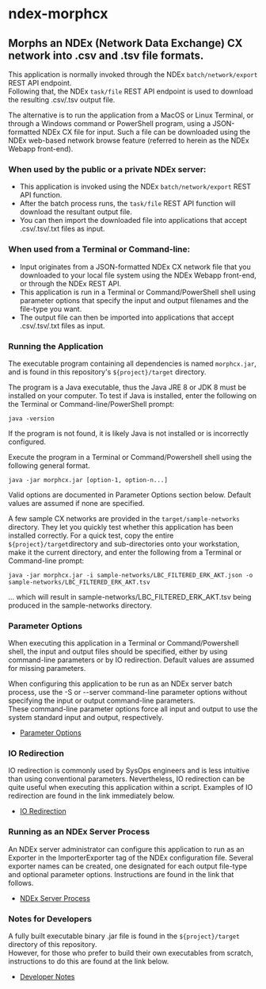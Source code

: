 # ndex-morphcx
## Morphs an NDEx (Network Data Exchange) CX network into .csv and .tsv file formats.

This application is normally invoked through the NDEx `batch/network/export` REST API endpoint.  
Following that, the NDEx `task/file` REST API endpoint is used to download the resulting .csv/.tsv output file.

The alternative is to run the application from a MacOS or Linux Terminal, or through a
Windows command or PowerShell program, using a JSON-formatted NDEx CX file for input.
Such a file can be downloaded using the NDEx web-based network browse feature (referred to herein as the
NDEx Webapp front-end).

### When used by the public or a private NDEx server:

* This application is invoked using the NDEx 
`batch/network/export` REST API function.  
* After the batch process runs, the `task/file` REST API 
function will download the resultant output file.  
* You can then import the downloaded file into applications that accept .csv/.tsv/.txt files as input.


### When used from a Terminal or Command-line:
 
* Input originates from a JSON-formatted NDEx CX network file that you downloaded to your local
file system using the NDEx Webapp front-end, or through the NDEx REST API.
* This application is run in a Terminal or Command/PowerShell shell using parameter options that specify the 
input and output filenames and the file-type you want.
* The output file can then be imported into applications that accept .csv/.tsv/.txt files as input.


### Running the Application
The executable program containing all dependencies is named `morphcx.jar`, and is found 
in this repository's `${project}/target` directory.  

The program is a Java executable, thus the Java JRE 8 or JDK 8 must be installed on your computer.
To test if Java is installed, enter the following on the Terminal or Command-line/PowerShell prompt:
```text
java -version
```
If the program is not found, it is likely Java is not installed or is incorrectly configured.

Execute the program in a Terminal or Command/Powershell shell using the following general format.  
```text
java -jar morphcx.jar [option-1, option-n...]
```

Valid options are documented in Parameter Options section below. Default values are assumed if none 
are specified.

A few sample CX networks are provided in the `target/sample-networks` directory.  They let you quickly
test whether this application has been installed correctly. For a quick test, copy the entire 
`${project}/target`directory and sub-directories onto your workstation, make it the current directory, 
and enter the following from a Terminal or Command-line prompt:
```text
java -jar morphcx.jar -i sample-networks/LBC_FILTERED_ERK_AKT.json -o sample-networks/LBC_FILTERED_ERK_AKT.tsv
```
... which will result in sample-networks/LBC_FILTERED_ERK_AKT.tsv being produced in the sample-networks directory.


### Parameter Options
When executing this application in a Terminal or Command/Powershell shell, the input and output files should 
be specified, either by using command-line parameters or by IO redirection. Default values are assumed for missing
parameters.

When configuring this application to be run as an NDEx server batch process, use the -S or --server command-line 
parameter options without specifying the input or output command-line parameters.  
These command-line parameter options force all input and output to use the system standard input and output,
respectively.

* [Parameter Options](docs/parameter-options.md)

### IO Redirection
IO redirection is commonly used by SysOps engineers and is less intuitive than using 
conventional parameters.  Nevertheless, IO redirection can be quite useful when executing this 
application within a script.  Examples of IO redirection are found in the link immediately below.
* [IO Redirection](docs/io-redirection.md) 

### Running as an NDEx Server Process
An NDEx server administrator can configure this application to run as an Exporter in the ImporterExporter tag
of the NDEx configuration file. Several exporter names can be created, one designated for each output file-type and
optional parameter options.
Instructions are found in the link that follows. 
* [NDEx Server Process](docs/as-server-process.md) 

### Notes for Developers
A fully built executable binary .jar file is found in the `${project}/target` directory of this repository.  
However, for those who prefer to build their own executables from scratch, instructions to do this are found at the
link below.
* [Developer Notes](docs/developer-notes.md)